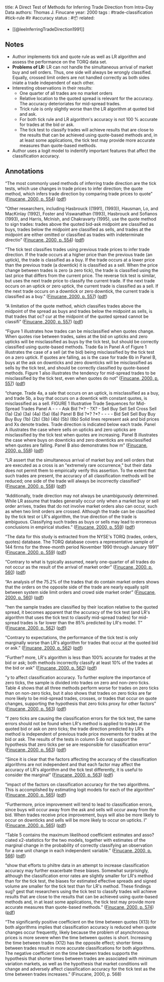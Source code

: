 
title: A Direct Test of Methods for Inferring Trade Direction from Intra-Day Data
authors: Thomas J. Finucane
year: 2000
tags : #trade-classification #tick-rule #lr #accuracy
status : #📦 
related:
- [[@leeInferringTradeDirection1991]] 

## Notes
- Author implements tick and quote rule as well as LR algorithm and assess the performance on the TORQ data set.
- **Problems of LR:** LR can not handle the simultaneous arrival of market buy and sell orders. Thus, one side will always be wrongly classified. Equally, crossed limit orders are not handled correctly as both sides iniate a trade independent of each other.
- Interesting observations in their results:
	- One quarter of all trades are no market orders
	- Relative location to the quoted spread is relevant for the accuracy. The accuracy deterioriates for mid-spread trades.
	- Trick rule is only slightly worse than the LR algorithm at quoted bid and ask.
	- For both tick rule and LR algorithm's accuracy is not 100 % accurate for trades at the bid or ask.
	- The tick test to classify trades will achieve results that are close to the results that can be achieved using quote-based methods and, in at least some applications, the tick test may provide more accurate measures than quote-based methods.
- Author uses a logit model to indentify important features that affect the classification accuracy.

## Annotations

“The most commonly used methods of inferring trade direction are the tick tests, which use changes in trade prices to infer direction; the quote method, which infers trade direction by comparing trade prices to quote” ([Finucane, 2000, p. 554](zotero://select/library/items/KKJY6E7W)) ([pdf](zotero://open-pdf/library/items/RQ8KUGBP?page=3&annotation=B487338J))

“Other researchers, including Hasbrouck ((1991), (1993)), Hausman, Lo, and MacKinlay (1992), Foster and Viswanathan (1993), Hasbrouck and Sofianos (1993), and Harris, Mclnish, and Chakravarty (1995), use the quote method to sign trades: trades above the quoted bid-ask midpoint are classified as buys, trades below the midpoint are classified as sells, and trades at the midpoint are either omitted or classified as trades with indeterminate directio” ([Finucane, 2000, p. 554](zotero://select/library/items/KKJY6E7W)) ([pdf](zotero://open-pdf/library/items/RQ8KUGBP?page=3&annotation=6GL5AUXG))

“The tick test classifies trades using previous trade prices to infer trade direction. If the trade occurs at a higher price than the previous trade (an uptick), the trade is classified as a buy. If the trade occurs at a lower price than the previous trade (a downtick) it is classified as a sell. When the price change between trades is zero (a zero tick), the trade is classified using the last price that differs from the current price. The reverse tick test is similar, but uses the next trade price to classify the current trade. If the next trade occurs on an uptick or zero uptick, the current trade is classified as a sell. If the next trade occurs on a downtick or zero downtick, the current trade is classified as a buy.” ([Finucane, 2000, p. 557](zotero://select/library/items/KKJY6E7W)) ([pdf](zotero://open-pdf/library/items/RQ8KUGBP?page=6&annotation=QECAH6VU))

“A limitation of the quote method, which classifies trades above the midpoint of the spread as buys and trades below the midpoint as sells, is that trades that oc? cur at the midpoint of the quoted spread cannot be classifi” ([Finucane, 2000, p. 557](zotero://select/library/items/KKJY6E7W)) ([pdf](zotero://open-pdf/library/items/RQ8KUGBP?page=6&annotation=L3DGFE8C))

“Figure 1 illustrates how trades can be misclassified when quotes change. When quotes rise between trades, sales at the bid on upticks and zero upticks will be misclassified as buys by the tick test, but should be correctly classified using quote-based methods. Trade 6a in Panel A of Figure 1 illustrates the case of a sell (at the bid) being misclassified by the tick test on a zero uptick. If quotes are falling, as is the case for trade 6b in Panel B, buys at the ask on downticks and zero downticks will be misclassified as sells by the tick test, and should be correctly classified by quote-based methods. Figure 1 also illustrates the tendency for mid-spread trades to be misclassified by the tick test, even when quotes do not” ([Finucane, 2000, p. 557](zotero://select/library/items/KKJY6E7W)) ([pdf](zotero://open-pdf/library/items/RQ8KUGBP?page=6&annotation=HHGX5BZ9))

“change. Trade 4a, a sale that occurs on an uptick, is misclassified as a buy, and trade 5b, a buy that occurs on a downtick with constant quotes, is misclassified as a sell. FIGURE 1 lllustrative Trade Sequences for Mid-Spread Trades Panel A - - - Ask Bid ?\*? - ?X? - Sell Buy Sell Sell Cross Sell (1a) (2a) (3a) (4a) (5a) (6a) Panel B Bid ?\*? ?\*? - - - - Bid Sell Sell Buy Buy Buy Buy (1b) (2b) (3b) (4b) (5b) (6b) Solid lines represent ask and bid prices and Xs denote trades. Trade direction is indicated below each trade. Panel A illustrates the case where sells on upticks and zero upticks are misclassified by the tick test when quotes are increasing. Panel B illustrates the case where buys on downticks and zero downticks are misclassified when quotes are falling. Panel B also demonstrates how m” ([Finucane, 2000, p. 558](zotero://select/library/items/KKJY6E7W)) ([pdf](zotero://open-pdf/library/items/RQ8KUGBP?page=7&annotation=YHNR29NJ))

“LR assert that the simultaneous arrival of market buy and sell orders that are executed as a cross is an "extremely rare occurrence," but their data does not permit them to empirically verify this assertion. To the extent that such trades are present, the accuracy of all classification methods will be reduced; one side of the trade will always be incorrectly classified” ([Finucane, 2000, p. 558](zotero://select/library/items/KKJY6E7W)) ([pdf](zotero://open-pdf/library/items/RQ8KUGBP?page=7&annotation=T777NSTJ))

“Additionally, trade direction may not always be unambiguously determined. While LR assume that trades generally occur only when a market buy or sell order arrives, trades that do not involve market orders also can occur, such as when two limit orders are crossed. Although the trade can be classified by the tick test or LR's algorithm, the true direction of the trade is ambiguous. Classifying such trades as buys or sells may lead to erroneous conclusions in empirical studies.” ([Finucane, 2000, p. 559](zotero://select/library/items/KKJY6E7W)) ([pdf](zotero://open-pdf/library/items/RQ8KUGBP?page=8&annotation=FPXC9PYD))

“The data for this study is extracted from the NYSE's TORQ (trades, orders, quotes) database. The TORQ database covers a representative sample of 144 firms for the three-month period November 1990 through January 1991” ([Finucane, 2000, p. 559](zotero://select/library/items/KKJY6E7W)) ([pdf](zotero://open-pdf/library/items/RQ8KUGBP?page=8&annotation=V7KYTW6Y))

“Contrary to what is typically assumed, nearly one-quarter of all trades do not occur as the result of the arrival of market order” ([Finucane, 2000, p. 560](zotero://select/library/items/KKJY6E7W)) ([pdf](zotero://open-pdf/library/items/RQ8KUGBP?page=9&annotation=FUNQXPXK))

“An analysis of the 75.2% of the trades that do contain market orders shows that the orders on the opposite side of the trade are nearly equally split between system side limit orders and crowd side market order” ([Finucane, 2000, p. 560](zotero://select/library/items/KKJY6E7W)) ([pdf](zotero://open-pdf/library/items/RQ8KUGBP?page=9&annotation=YKL8ITYZ))

“hen the sample trades are classified by their location relative to the quoted spread, it becomes apparent that the accuracy of the tick test (and LR's algorithm that uses the tick test to classify mid-spread trades) for mid-spread trades is far lower than the 85% predicted by LR's model. T” ([Finucane, 2000, p. 562](zotero://select/library/items/KKJY6E7W)) ([pdf](zotero://open-pdf/library/items/RQ8KUGBP?page=11&annotation=ACWUUJ3C))

“Contrary to expectations, the performance of the tick test is only marginally worse than LR's algorithm for trades that occur at the quoted bid or ask.” ([Finucane, 2000, p. 562](zotero://select/library/items/KKJY6E7W)) ([pdf](zotero://open-pdf/library/items/RQ8KUGBP?page=11&annotation=PSL3G9PA))

“Further? more, LR's algorithm is less than 100% accurate for trades at the bid or ask; both methods incorrectly classify at least 10% of the trades at the bid or ask” ([Finucane, 2000, p. 562](zotero://select/library/items/KKJY6E7W)) ([pdf](zotero://open-pdf/library/items/RQ8KUGBP?page=11&annotation=922L2YI4))

“y to affect classification accuracy. To further explore the importance of zero ticks, the sample is divided into trades on zero and non-zero ticks. Table 4 shows that all three methods perform worse for trades on zero ticks than on non-zero ticks, but it also shows that trades on zero ticks are far more likely to be mid-spread trades, crosses, or trades that occur on quote changes, supporting the hypothesis that zero ticks proxy for other factors” ([Finucane, 2000, p. 563](zotero://select/library/items/KKJY6E7W)) ([pdf](zotero://open-pdf/library/items/RQ8KUGBP?page=12&annotation=37UHF8E3))

“f zero ticks are causing the classification errors for the tick test, the same errors should not be found when LR's method is applied to trades at the quoted bid or ask on zero ticks; the trade direction predicted by LR's method is independent of previous trade price movements for trades at the bid or ask. The results of the tests in column 5 do not support the hypothesis that zero ticks per se are responsible for classification error” ([Finucane, 2000, p. 563](zotero://select/library/items/KKJY6E7W)) ([pdf](zotero://open-pdf/library/items/RQ8KUGBP?page=12&annotation=NIAKKD9Y))

“Since it is clear that the factors affecting the accuracy of the classification algorithms are not independent and that each factor may affect the accuracy of LR's algorithm and the tick test differently, it is useful to consider the marginal” ([Finucane, 2000, p. 563](zotero://select/library/items/KKJY6E7W)) ([pdf](zotero://open-pdf/library/items/RQ8KUGBP?page=12&annotation=TFYBKLWL))

“impact of the factors on classification accuracy for the two algorithms. This is accomplished by estimating logit models for each of the algorithm” ([Finucane, 2000, p. 565](zotero://select/library/items/KKJY6E7W)) ([pdf](zotero://open-pdf/library/items/RQ8KUGBP?page=14&annotation=XM93MWAN))

“Furthermore, price improvement will tend to lead to classification errors, since buys will occur away from the ask and sells will occur away from the bid. When trades receive price improvement, buys will also be more likely to occur on downticks and sells will be more likely to occur on upticks. I” ([Finucane, 2000, p. 565](zotero://select/library/items/KKJY6E7W)) ([pdf](zotero://open-pdf/library/items/RQ8KUGBP?page=14&annotation=T573QMUX))

“Table 5 contains the maximum likelihood coefficient estimates and asso? ciated x2-statistics for the two models, together with estimates of the marginal change in the probability of correctly classifying an observation for a one unit change in each independent variable.” ([Finucane, 2000, p. 566](zotero://select/library/items/KKJY6E7W)) ([pdf](zotero://open-pdf/library/items/RQ8KUGBP?page=15&annotation=MH5DIL3R))

“show that efforts to philtre data in an attempt to increase classification accuracy may further exacerbate these biases. Somewhat surprisingly, although the classification error rates are slightly smaller for LR's method than for the tick test, the biases for estimated effective spreads and signed volume are smaller for the tick test than for LR's method. These findings sug? gest that researchers using the tick test to classify trades will achieve results that are close to the results that can be achieved using quote-based methods and, in at least some applications, the tick test may provide more accurate measures than quote-based methods.” ([Finucane, 2000, p. 574](zotero://select/library/items/KKJY6E7W)) ([pdf](zotero://open-pdf/library/items/RQ8KUGBP?page=23&annotation=GZHPZHDJ))

“The significantly positive coefficient on the time between quotes (X13) for both algorithms implies that classification accuracy is reduced when quote changes occur frequently, likely because the problem of asynchronous prices is more severe when the time between quotes is short. Increasing the time between trades (X12) has the opposite effect; shorter times between trades result in more accurate classifications for both algorithms. The negative coefficient on the time between trades supports the hypothesis that shorter times between trades are associated with minimum variation markets, as well as the hypothesis that market conditions will change and adversely affect classification accuracy for the tick test as the time between trades increases.” (Finucane, 2000, p. 568)